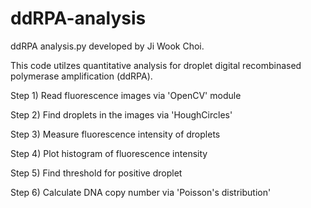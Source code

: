 # ddRPA-analysis

ddRPA analysis.py developed by Ji Wook Choi.

This code utilzes quantitative analysis for droplet digital recombinased polymerase amplification (ddRPA).

Step 1) Read fluorescence images via 'OpenCV' module

Step 2) Find droplets in the images via 'HoughCircles'

Step 3) Measure fluorescence intensity of droplets

Step 4) Plot histogram of fluorescence intensity

Step 5) Find threshold for positive droplet

Step 6) Calculate DNA copy number via 'Poisson's distribution'
